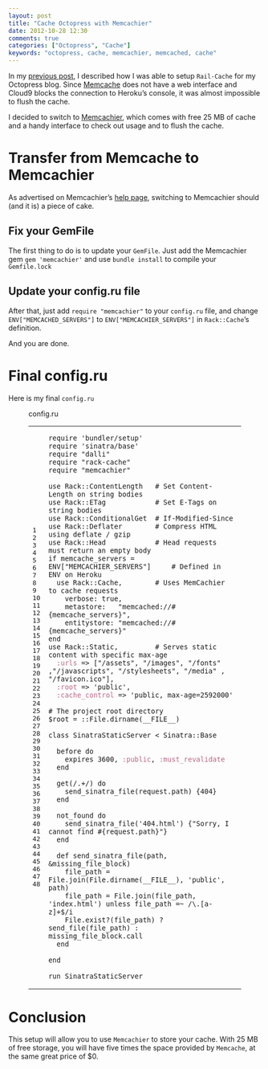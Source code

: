 ```yaml
---
layout: post
title: "Cache Octopress with Memcachier"
date: 2012-10-28 12:30
comments: true
categories: ["Octopress", "Cache"]
keywords: "octopress, cache, memcachier, memcached, cache"
---
```


<p>In my <a href="/2012/10/21/supercharge-octopress-with-rack-cache/">previous post</a>,
I described how I was able to setup <code>Rail-Cache</code> for my Octopress blog. Since
<a href="https://addons.heroku.com/memcache">Memcache</a> does not have a web interface and
Cloud9 blocks the connection to Heroku&#8217;s console, it was almost impossible to
flush the cache. </p>
<p>I decided to switch to <a href="https://addons.heroku.com/memcachier">Memcachier</a>, which
comes with free 25 MB of cache and a handy interface to check out usage and to
flush the cache.</p>
<h1 id="transfer-from-memcache-to-memcachier">Transfer from Memcache to Memcachier</h1>
<p>As advertised on Memcachier&#8217;s <a href="https://devcenter.heroku.com/articles/memcachier#switching-from-the-memcache-addon">help page</a>,
switching to Memcachier should (and it is) a piece of cake.</p>
<h2 id="fix-your-gemfile">Fix your GemFile</h2>
<p>The first thing to do is to update your <code>GemFile</code>. Just add the Memcachier
gem <code>gem 'memcachier'</code> and use <code>bundle install</code> to compile your <code>Gemfile.lock</code></p>
<h2 id="update-your-configru-file">Update your config.ru file</h2>
<p>After that, just add <code>require "memcachier"</code> to your <code>config.ru</code> file, and
change <code>ENV["MEMCACHED_SERVERS"]</code> to <code>ENV["MEMCACHIER_SERVERS"]</code> in <code>Rack::Cache</code>&#8217;s definition.</p>
<p>And you are done.</p>
<h1 id="final-configru">Final config.ru</h1>
<p>Here is my final <code>config.ru</code></p>
<div class="bogus-wrapper"><notextile><figure class="code"><figcaption><span>config.ru </span></figcaption>
<div class="highlight"><table><tr><td class="gutter"><pre class="line-numbers"><span class="line-number">1</span>
<span class="line-number">2</span>
<span class="line-number">3</span>
<span class="line-number">4</span>
<span class="line-number">5</span>
<span class="line-number">6</span>
<span class="line-number">7</span>
<span class="line-number">8</span>
<span class="line-number">9</span>
<span class="line-number">10</span>
<span class="line-number">11</span>
<span class="line-number">12</span>
<span class="line-number">13</span>
<span class="line-number">14</span>
<span class="line-number">15</span>
<span class="line-number">16</span>
<span class="line-number">17</span>
<span class="line-number">18</span>
<span class="line-number">19</span>
<span class="line-number">20</span>
<span class="line-number">21</span>
<span class="line-number">22</span>
<span class="line-number">23</span>
<span class="line-number">24</span>
<span class="line-number">25</span>
<span class="line-number">26</span>
<span class="line-number">27</span>
<span class="line-number">28</span>
<span class="line-number">29</span>
<span class="line-number">30</span>
<span class="line-number">31</span>
<span class="line-number">32</span>
<span class="line-number">33</span>
<span class="line-number">34</span>
<span class="line-number">35</span>
<span class="line-number">36</span>
<span class="line-number">37</span>
<span class="line-number">38</span>
<span class="line-number">39</span>
<span class="line-number">40</span>
<span class="line-number">41</span>
<span class="line-number">42</span>
<span class="line-number">43</span>
<span class="line-number">44</span>
<span class="line-number">45</span>
<span class="line-number">46</span>
<span class="line-number">47</span>
<span class="line-number">48</span>
</pre></td><td class="code"><pre><code class="ruby"><span class="line"><span class="nb">require</span> <span class="s1">&#39;bundler/setup&#39;</span>
</span><span class="line"><span class="nb">require</span> <span class="s1">&#39;sinatra/base&#39;</span>
</span><span class="line"><span class="nb">require</span> <span class="s2">&quot;dalli&quot;</span>
</span><span class="line"><span class="nb">require</span> <span class="s2">&quot;rack-cache&quot;</span>
</span><span class="line"><span class="nb">require</span> <span class="s2">&quot;memcachier&quot;</span>
</span><span class="line">
</span><span class="line"><span class="n">use</span> <span class="no">Rack</span><span class="o">::</span><span class="no">ContentLength</span>   <span class="c1"># Set Content-Length on string bodies</span>
</span><span class="line"><span class="n">use</span> <span class="no">Rack</span><span class="o">::</span><span class="no">ETag</span>            <span class="c1"># Set E-Tags on string bodies</span>
</span><span class="line"><span class="n">use</span> <span class="no">Rack</span><span class="o">::</span><span class="no">ConditionalGet</span>  <span class="c1"># If-Modified-Since</span>
</span><span class="line"><span class="n">use</span> <span class="no">Rack</span><span class="o">::</span><span class="no">Deflater</span>        <span class="c1"># Compress HTML using deflate / gzip</span>
</span><span class="line"><span class="n">use</span> <span class="no">Rack</span><span class="o">::</span><span class="no">Head</span>            <span class="c1"># Head requests must return an empty body</span>
</span><span class="line"><span class="k">if</span> <span class="n">memcache_servers</span> <span class="o">=</span> <span class="no">ENV</span><span class="o">[</span><span class="s2">&quot;MEMCACHIER_SERVERS&quot;</span><span class="o">]</span>     <span class="c1"># Defined in ENV on Heroku</span>
</span><span class="line">  <span class="n">use</span> <span class="no">Rack</span><span class="o">::</span><span class="no">Cache</span><span class="p">,</span>        <span class="c1"># Uses MemCachier to cache requests</span>
</span><span class="line">    <span class="n">verbose</span><span class="p">:</span> <span class="kp">true</span><span class="p">,</span>
</span><span class="line">    <span class="n">metastore</span><span class="p">:</span>   <span class="s2">&quot;memcached://</span><span class="si">#{</span><span class="n">memcache_servers</span><span class="si">}</span><span class="s2">&quot;</span><span class="p">,</span>
</span><span class="line">    <span class="n">entitystore</span><span class="p">:</span> <span class="s2">&quot;memcached://</span><span class="si">#{</span><span class="n">memcache_servers</span><span class="si">}</span><span class="s2">&quot;</span>
</span><span class="line"><span class="k">end</span>
</span><span class="line"><span class="n">use</span> <span class="no">Rack</span><span class="o">::</span><span class="no">Static</span><span class="p">,</span>         <span class="c1"># Serves static content with specific max-age</span>
</span><span class="line">  <span class="ss">:urls</span> <span class="o">=&gt;</span> <span class="o">[</span><span class="s2">&quot;/assets&quot;</span><span class="p">,</span> <span class="s2">&quot;/images&quot;</span><span class="p">,</span> <span class="s2">&quot;/fonts&quot;</span> <span class="p">,</span><span class="s2">&quot;/javascripts&quot;</span><span class="p">,</span> <span class="s2">&quot;/stylesheets&quot;</span><span class="p">,</span> <span class="s2">&quot;/media&quot;</span> <span class="p">,</span> <span class="s2">&quot;/favicon.ico&quot;</span><span class="o">]</span><span class="p">,</span>
</span><span class="line">  <span class="ss">:root</span> <span class="o">=&gt;</span> <span class="s1">&#39;public&#39;</span><span class="p">,</span>
</span><span class="line">  <span class="ss">:cache_control</span> <span class="o">=&gt;</span> <span class="s1">&#39;public, max-age=2592000&#39;</span>
</span><span class="line">
</span><span class="line"><span class="c1"># The project root directory</span>
</span><span class="line"><span class="vg">$root</span> <span class="o">=</span> <span class="o">::</span><span class="no">File</span><span class="o">.</span><span class="n">dirname</span><span class="p">(</span><span class="bp">__FILE__</span><span class="p">)</span>
</span><span class="line">
</span><span class="line"><span class="k">class</span> <span class="nc">SinatraStaticServer</span> <span class="o">&lt;</span> <span class="no">Sinatra</span><span class="o">::</span><span class="no">Base</span>
</span><span class="line">
</span><span class="line">  <span class="n">before</span> <span class="k">do</span>
</span><span class="line">    <span class="n">expires</span> <span class="mi">3600</span><span class="p">,</span> <span class="ss">:public</span><span class="p">,</span> <span class="ss">:must_revalidate</span>
</span><span class="line">  <span class="k">end</span>
</span><span class="line">
</span><span class="line">  <span class="n">get</span><span class="p">(</span><span class="sr">/.+/</span><span class="p">)</span> <span class="k">do</span>
</span><span class="line">    <span class="n">send_sinatra_file</span><span class="p">(</span><span class="n">request</span><span class="o">.</span><span class="n">path</span><span class="p">)</span> <span class="p">{</span><span class="mi">404</span><span class="p">}</span>
</span><span class="line">  <span class="k">end</span>
</span><span class="line">
</span><span class="line">  <span class="n">not_found</span> <span class="k">do</span>
</span><span class="line">    <span class="n">send_sinatra_file</span><span class="p">(</span><span class="s1">&#39;404.html&#39;</span><span class="p">)</span> <span class="p">{</span><span class="s2">&quot;Sorry, I cannot find </span><span class="si">#{</span><span class="n">request</span><span class="o">.</span><span class="n">path</span><span class="si">}</span><span class="s2">&quot;</span><span class="p">}</span>
</span><span class="line">  <span class="k">end</span>
</span><span class="line">
</span><span class="line">  <span class="k">def</span> <span class="nf">send_sinatra_file</span><span class="p">(</span><span class="n">path</span><span class="p">,</span> <span class="o">&amp;</span><span class="n">missing_file_block</span><span class="p">)</span>
</span><span class="line">    <span class="n">file_path</span> <span class="o">=</span> <span class="no">File</span><span class="o">.</span><span class="n">join</span><span class="p">(</span><span class="no">File</span><span class="o">.</span><span class="n">dirname</span><span class="p">(</span><span class="bp">__FILE__</span><span class="p">),</span> <span class="s1">&#39;public&#39;</span><span class="p">,</span>  <span class="n">path</span><span class="p">)</span>
</span><span class="line">    <span class="n">file_path</span> <span class="o">=</span> <span class="no">File</span><span class="o">.</span><span class="n">join</span><span class="p">(</span><span class="n">file_path</span><span class="p">,</span> <span class="s1">&#39;index.html&#39;</span><span class="p">)</span> <span class="k">unless</span> <span class="n">file_path</span> <span class="o">=~</span> <span class="sr">/\.[a-z]+$/i</span>
</span><span class="line">    <span class="no">File</span><span class="o">.</span><span class="n">exist?</span><span class="p">(</span><span class="n">file_path</span><span class="p">)</span> <span class="p">?</span> <span class="n">send_file</span><span class="p">(</span><span class="n">file_path</span><span class="p">)</span> <span class="p">:</span> <span class="n">missing_file_block</span><span class="o">.</span><span class="n">call</span>
</span><span class="line">  <span class="k">end</span>
</span><span class="line">
</span><span class="line"><span class="k">end</span>
</span><span class="line">
</span><span class="line"><span class="n">run</span> <span class="no">SinatraStaticServer</span>
</span></code></pre></td></tr></table></div></figure></notextile></div>
<h1 id="conclusion">Conclusion</h1>
<p>This setup will allow you to use <code>Memcachier</code> to store your cache. With 25 MB
of free storage, you will have five times the space provided by <code>Memcache</code>,
at the same great price of $0.</p>